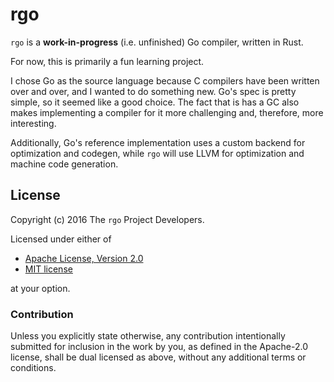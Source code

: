 # rgo

`rgo` is a **work-in-progress** (i.e. unfinished) Go compiler, written
in Rust.

For now, this is primarily a fun learning project.

I chose Go as the source language because C compilers have been written over and
over, and I wanted to do something new. Go's spec is pretty simple, so it seemed
like a good choice. The fact that is has a GC also makes implementing a compiler
for it more challenging and, therefore, more interesting.

Additionally, Go's reference implementation uses a custom backend for
optimization and codegen, while `rgo` will use LLVM for optimization and machine
code generation.

## License

Copyright (c) 2016 The `rgo` Project Developers.

Licensed under either of

 * [Apache License, Version 2.0](http://www.apache.org/licenses/LICENSE-2.0)
 * [MIT license](http://opensource.org/licenses/MIT)

at your option.

### Contribution

Unless you explicitly state otherwise, any contribution intentionally submitted
for inclusion in the work by you, as defined in the Apache-2.0 license, shall be
dual licensed as above, without any additional terms or conditions.
